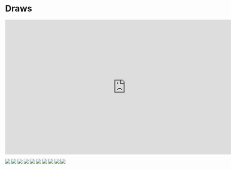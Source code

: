 # Draws

<html>
<iframe width="779" height="438" src="https://www.youtube.com/embed/qt6aOic4OXk" frameborder="0" allow="accelerometer; autoplay; clipboard-write; encrypted-media; gyroscope; picture-in-picture" allowfullscreen></iframe></html>

![](./media/draw/19-bikers.jpg)
![](./media/draw/poster-tattoo.jpg)
![](./media/draw/19-red.jpg)
![](./media/draw/poster-neckout.jpg)
![](./media/draw/poster-builder.jpg)
![](./media/draw/poster-plants.jpg)
![](./media/draw/sights-fir.jpg)
![](./media/draw/sights-des.jpg)
![](./media/draw/sights-big.jpg)
![](./media/draw/19-drinks.jpg)